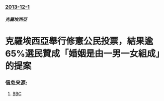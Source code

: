 ### [2013-12-1](/news/2013/12/1/index.md)

##### 克羅埃西亞
#  克羅埃西亞舉行修憲公民投票，結果逾65%選民贊成「婚姻是由一男一女組成」的提案 




### 信息来源:

1. [BBC](http://www.bbc.co.uk/news/world-europe-25172778)
